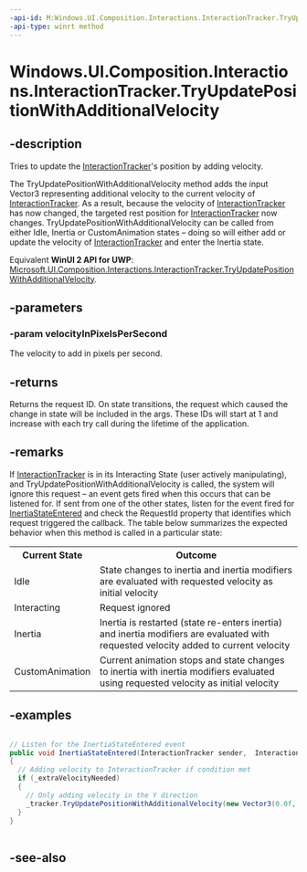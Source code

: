 ```yaml
---
-api-id: M:Windows.UI.Composition.Interactions.InteractionTracker.TryUpdatePositionWithAdditionalVelocity(Windows.Foundation.Numerics.Vector3)
-api-type: winrt method
---
```


<!-- Method syntax
public int TryUpdatePositionWithAdditionalVelocity(Windows.Foundation.Numerics.Vector3 velocityInPixelsPerSecond)
-->

# Windows.UI.Composition.Interactions.InteractionTracker.TryUpdatePositionWithAdditionalVelocity

## -description
Tries to update the [InteractionTracker](interactiontracker.md)'s position by adding velocity.

The TryUpdatePositionWithAdditionalVelocity method adds the input Vector3 representing additional velocity to the current velocity of [InteractionTracker](interactiontracker.md). As a result, because the velocity of [InteractionTracker](interactiontracker.md) has now changed, the targeted rest position for [InteractionTracker](interactiontracker.md) now changes. TryUpdatePositionWithAdditionalVelocity can be called from either Idle, Inertia or CustomAnimation states – doing so will either add or update the velocity of [InteractionTracker](interactiontracker.md) and enter the Inertia state.

Equivalent **WinUI 2 API for UWP**: [Microsoft.UI.Composition.Interactions.InteractionTracker.TryUpdatePositionWithAdditionalVelocity](/windows/winui/api/microsoft.ui.composition.interactions.interactiontracker.tryupdatepositionwithadditionalvelocity).

## -parameters
### -param velocityInPixelsPerSecond
The velocity to add in pixels per second.

## -returns
Returns the request ID. On state transitions, the request which caused the change in state will be included in the args. These IDs will start at 1 and increase with each try call during the lifetime of the application.

## -remarks
If [InteractionTracker](interactiontracker.md) is in its Interacting State (user actively manipulating), and TryUpdatePositionWithAdditionalVelocity is called, the system will ignore this request – an event gets fired when this occurs that can be listened for. If sent from one of the other states, listen for the event fired for [InertiaStateEntered](iinteractiontrackerowner_inertiastateentered_615555038.md) and check the RequestId property that identifies which request triggered the callback. The table below summarizes the expected behavior when this method is called in a particular state:

<table>
   <tr><th>Current State</th><th>Outcome</th></tr>
   <tr><td>Idle</td><td>State changes to inertia and inertia modifiers are evaluated with requested velocity as initial velocity</td></tr>
   <tr><td>Interacting</td><td>Request ignored</td></tr>
   <tr><td>Inertia</td><td>Inertia is restarted (state re-enters inertia) and inertia modifiers are evaluated with requested velocity added to current velocity</td></tr>
   <tr><td>CustomAnimation</td><td>Current animation stops and state changes to inertia with inertia modifiers evaluated using requested velocity as initial velocity</td></tr>
</table>

## -examples
```csharp

// Listen for the InertiaStateEntered event
public void InertiaStateEntered(InteractionTracker sender, 	InteractionTrackerInertiaStateEnteredArgs args)
{
  // Adding velocity to InteractionTracker if condition met
  if (_extraVelocityNeeded)
  {
    // Only adding velocity in the Y direction
    _tracker.TryUpdatePositionWithAdditionalVelocity(new Vector3(0.0f, 50.0f,	0.0f));
  }
}
         
```



## -see-also
